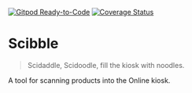 [![Gitpod Ready-to-Code](https://img.shields.io/badge/Gitpod-ready--to--code-blue?logo=gitpod)](https://gitpod.io/#https://github.com/appkom/scibble)
[![Coverage Status](https://coveralls.io/repos/github/appKom/scibble/badge.svg)](https://coveralls.io/github/appKom/scibble)

# Scibble

> Scidaddle, Scidoodle, fill the kiosk with noodles.

A tool for scanning products into the Online kiosk.
